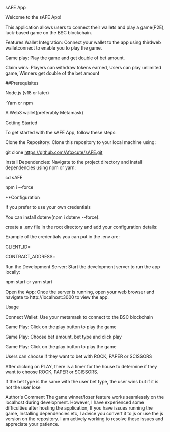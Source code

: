 sAFE App

Welcome to the sAFE App!

This application allows users to connect their wallets and play a game(P2E), luck-based game on the BSC blockchain.

Features Wallet Integration: Connect your wallet to the app using thirdweb walletconnect to enable you to play the game.

Game play: Play the game and get double of bet amount.

Claim wins: Players can withdraw tokens earned, Users can play unlimited game, Winners get double of the bet amount

##Prerequisites

Node.js (v18 or later)

-Yarn or npm

A Web3 wallet(preferably Metamask)

Getting Started

To get started with the sAFE App, follow these steps:

Clone the Repository: Clone this repository to your local machine using:

git clone https://github.com/Afoxcute/sAFE.git

Install Dependencies: Navigate to the project directory and install dependencies using npm or yarn:

cd sAFE

npm i --force

**Configuration

If you prefer to use your own credentials

You can install dotenv(npm i dotenv --force).

create a .env file in the root directory and add your configuration details:

Example of the credentials you can put in the .env are:

CLIENT_ID=

CONTRACT_ADDRESS=

Run the Development Server: Start the development server to run the app locally:

npm start or yarn start

Open the App: Once the server is running, open your web browser and navigate to http://localhost:3000 to view the app.

Usage

Connect Wallet: Use your metamask to connect to the BSC blockchain

Game Play: Click on the play button to play the game

Game Play: Choose bet amount, bet type and click play

Game Play: Click on the play button to play the game

Users can choose if they want to bet with ROCK, PAPER or SCISSORS

After clicking on PLAY, there is a timer for the house to determine if they want to choose ROCK, PAPER or SCISSORS.

If the bet type is the same with the user bet type, the user wins but if it is not the user lose

Author's Comment The game winner/loser feature works seamlessly on the localhost during development. However, I have experienced some difficulties after hosting the application, If you have issues running the game, Installing dependencies etc, I advice you convert it to js or use the js version on the repository. I am actively working to resolve these issues and appreciate your patience.
